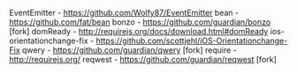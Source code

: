 EventEmitter - https://github.com/Wolfy87/EventEmitter
bean - https://github.com/fat/bean
bonzo - https://github.com/guardian/bonzo [fork]
domReady - http://requirejs.org/docs/download.html#domReady 
ios-orientationchange-fix - https://github.com/scottjehl/iOS-Orientationchange-Fix
qwery - https://github.com/guardian/qwery [fork]
require - http://requirejs.org/
reqwest - https://github.com/guardian/reqwest [fork]
